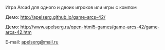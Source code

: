 ﻿Игра Arcad для одного и двоих игроков или игры с компом

Демо: http://apelserg.github.io/game-arcs-42/

Демо: http://www.apelserg.ru/open-html5-games/game-arcs-42/game-arcs-42.htm

E-mail: apelserg@mail.ru
